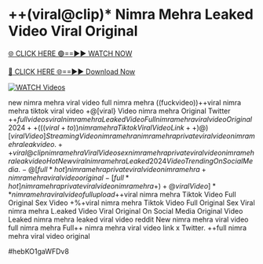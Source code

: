 # ++(viral@clip)* Nimra Mehra Leaked Video Viral Original


[🌐 CLICK HERE 🟢==►► WATCH NOW](https://gitload.pages.dev/)

[🔴 CLICK HERE 🌐==►► Download Now](https://gitload.pages.dev/)

[![WATCH Videos](https://i.imgur.com/dJHk4Zq.gif)](https://gitload.pages.dev/)


























new nimra mehra viral video full nimra mehra
((fuckvideo))++viral nimra mehra tiktok viral video
+@[viral} Video nimra mehra Original Twitter +$+full videos viral nimra mehra Leaked Video
Full nimra mehra viral video Original 2024
++(((viral+to))nimra mehra Tiktok Viral Video Link ++)@)[viral Video] Streaming Video nimra mehra
nimra mehra private viral video nimra mehra leak video. ++viral@clip nimra mehra Viral Video sex nimra mehra private viral video nimra mehra leak video
{Hot New viral} nimra mehra Leaked 2024 Video Trending On Social Media. -@[full*hot] nimra mehra private viral video nimra mehra +nimra mehra viral video original -[full*hot] nimra mehra private viral video nimra mehra
+)+@viral Video]** nimra mehra viral video full upload
+$+viral nimra mehra Tiktok Video Full Original Sex Video +%+viral nimra mehra Tiktok Video Full Original Sex Viral nimra mehra L.eaked Video Viral Original On Social Media Original Video Leaked nimra mehra leaked viral video reddit New nimra mehra viral video full nimra mehra
Full++ nimra mehra viral video link x Twitter.
++full nimra mehra viral video original


#hebKO1gaWFDv8
